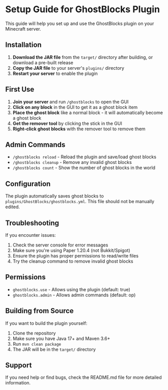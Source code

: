 # Setup Guide for GhostBlocks Plugin

This guide will help you set up and use the GhostBlocks plugin on your Minecraft server.

## Installation

1. **Download the JAR file** from the `target/` directory after building, or download a pre-built release
2. **Copy the JAR file** to your server's `plugins/` directory
3. **Restart your server** to enable the plugin

## First Use

1. **Join your server** and run `/ghostblocks` to open the GUI
2. **Click on any block** in the GUI to get it as a ghost block item
3. **Place the ghost block** like a normal block - it will automatically become a ghost block
4. **Get the remover tool** by clicking the stick in the GUI
5. **Right-click ghost blocks** with the remover tool to remove them

## Admin Commands

- `/ghostblocks reload` - Reload the plugin and save/load ghost blocks
- `/ghostblocks cleanup` - Remove any invalid ghost blocks
- `/ghostblocks count` - Show the number of ghost blocks in the world

## Configuration

The plugin automatically saves ghost blocks to `plugins/GhostBlocks/ghostblocks.yml`. This file should not be manually edited.

## Troubleshooting

If you encounter issues:
1. Check the server console for error messages
2. Make sure you're using Paper 1.20.4 (not Bukkit/Spigot)
3. Ensure the plugin has proper permissions to read/write files
4. Try the cleanup command to remove invalid ghost blocks

## Permissions

- `ghostblocks.use` - Allows using the plugin (default: true)
- `ghostblocks.admin` - Allows admin commands (default: op)

## Building from Source

If you want to build the plugin yourself:
1. Clone the repository
2. Make sure you have Java 17+ and Maven 3.6+
3. Run `mvn clean package`
4. The JAR will be in the `target/` directory

## Support

If you need help or find bugs, check the README.md file for more detailed information.
